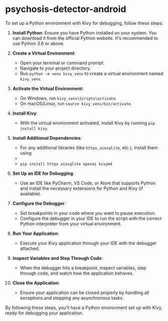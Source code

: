 # psychosis-detector-android


To set up a Python environment with Kivy for debugging, follow these steps:

1. **Install Python**: Ensure you have Python installed on your system. You can download it from the official Python website. It's recommended to use Python 3.6 or above.

2. **Create a Virtual Environment**:
   - Open your terminal or command prompt.
   - Navigate to your project directory.
   - Run `python -m venv kivy_venv` to create a virtual environment named `kivy_venv`.

3. **Activate the Virtual Environment**:
   - On Windows, run `kivy_venv\Scripts\activate`.
   - On macOS/Linux, run `source kivy_venv/bin/activate`.

4. **Install Kivy**:
   - With the virtual environment activated, install Kivy by running `pip install kivy`.

5. **Install Additional Dependencies**:
   - For any additional libraries (like `httpx`, `aiosqlite`, etc.), install them using
   -
   -   `pip install httpx aiosqlite openai kivymd`

6. **Set Up an IDE for Debugging**:
   - Use an IDE like PyCharm, VS Code, or Atom that supports Python and install the necessary extensions for Python and Kivy (if available).

7. **Configure the Debugger**:
   - Set breakpoints in your code where you want to pause execution.
   - Configure the debugger in your IDE to run the script with the correct Python interpreter from your virtual environment.

8. **Run Your Application**:
   - Execute your Kivy application through your IDE with the debugger attached.

9. **Inspect Variables and Step Through Code**:
   - When the debugger hits a breakpoint, inspect variables, step through code, and watch how the application behaves.

10. **Close the Application**:
    - Ensure your application can be closed properly by handling all exceptions and stopping any asynchronous tasks.

By following these steps, you'll have a Python environment set up with Kivy, ready for debugging your application.
